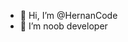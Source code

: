 - 👋 Hi, I’m @HernanCode
- 👀 I’m noob developer

<!---
HernanCode/HernanCode is a ✨ special ✨ repository because its `README.md` (this file) appears on your GitHub profile.
You can click the Preview link to take a look at your changes.
--->
